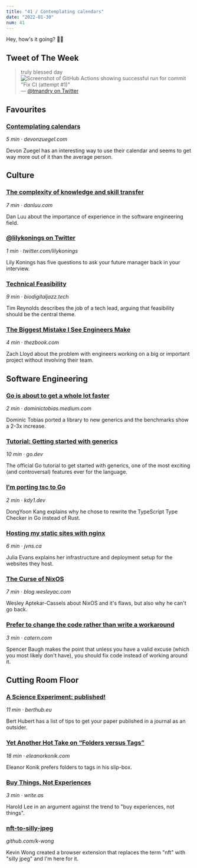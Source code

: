 ```yaml
---
title: "41 / Contemplating calendars"
date: "2022-01-30"
num: 41
---
```


Hey, how's it going? ✌🏻

## Tweet of The Week

> truly blessed day
> ![Screenshot of GitHub Actions showing successful run for commit "Fix CI (attempt #1)"](twitter_image.png)
> — [@tmandry on Twitter](https://twitter.com/tmandry/status/1486534292360470528)

## Favourites

### [Contemplating calendars](https://devonzuegel.com/post/contemplating-calendars)

_5 min · devonzuegel.com_

Devon Zuegel has an interesting way to use their calendar and seems to get way more out of it than the average person.

## Culture

### [The complexity of knowledge and skill transfer](https://danluu.com/hardware-unforgiving/)

_7 min · danluu.com_

Dan Luu about the importance of experience in the software engineering field.

### [@lilykonings on Twitter](https://twitter.com/lilykonings/status/1484598087494496258)

_1 min · twitter.com/lilykonings_

Lily Konings has five questions to ask your future manager back in your interview.

### [Technical Feasibility](https://www.biodigitaljazz.tech/p/technical-feasibility)

_9 min · biodigitaljazz.tech_

Tim Reynolds describes the job of a tech lead, arguing that feasibility should be the central theme.

### [The Biggest Mistake I See Engineers Make](https://www.thezbook.com/the-biggest-mistake-i-see-engineers-make/)

_4 min · thezbook.com_

Zach Lloyd about the problem with engineers working on a big or important project without involving their team.

## Software Engineering

### [Go is about to get a whole lot faster](https://dominictobias.medium.com/go-is-about-to-get-a-whole-lot-faster-a50c1e7d60b9)

_2 min · dominictobias.medium.com_

Dominic Tobias ported a library to new generics and the benchmarks show a 2-3x increase.

### [Tutorial: Getting started with generics](https://go.dev/doc/tutorial/generics)

_10 min · go.dev_

The official Go tutorial to get started with generics, one of the most exciting (and controversal) features ever for the language.

### [I’m porting tsc to Go](https://kdy1.dev/posts/2022/1/tsc-go)

_2 min · kdy1.dev_

DongYoon Kang explains why he chose to rewrite the TypeScript Type Checker in Go instead of Rust.

### [Hosting my static sites with nginx](https://jvns.ca/blog/2022/01/24/hosting-my-static-sites-with-nginx/)

_6 min · jvns.ca_

Julia Evans explains her infrastructure and deployment setup for the websites they host.

### [The Curse of NixOS](https://blog.wesleyac.com/posts/the-curse-of-nixos)

_7 min · blog.wesleyac.com_

Wesley Aptekar-Cassels about NixOS and it's flaws, but also why he can't go back.

### [Prefer to change the code rather than write a workaround](https://catern.com/change_code.html)

_3 min · catern.com_

Spencer Baugh makes the point that unless you have a valid excuse (which you most likely don't have), you should fix code instead of working around it.

## Cutting Room Floor

### [A Science Experiment: published!](https://berthub.eu/articles/posts/a-science-experiment-got-published/)

_11 min · berthub.eu_

Bert Hubert has a list of tips to get your paper published in a journal as an outsider.

### [Yet Another Hot Take on “Folders versus Tags”](https://eleanorkonik.com/yet-another-hot-take-on-folders-versus-tags/)

_18 min · eleanorkonik.com_

Eleanor Konik prefers folders to tags in his slip-box.

### [Buy Things, Not Experiences](https://write.as/harold-lee/theres-a-phrase-going-around-that-you-should-buy-experiences-not-things)

_3 min · write.as_

Harold Lee in an argument against the trend to "buy experiences, not things".

### [nft-to-silly-jpeg](https://github.com/k-wong/nft-to-silly-jpeg)

_github.com/k-wong_

Kevin Wong created a browser extension that replaces the term "nft" with "silly jpeg" and I'm here for it.
